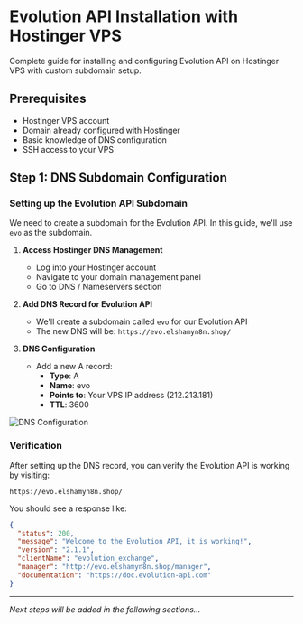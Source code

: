 # Evolution API Installation with Hostinger VPS

Complete guide for installing and configuring Evolution API on Hostinger VPS with custom subdomain setup.

## Prerequisites
- Hostinger VPS account
- Domain already configured with Hostinger
- Basic knowledge of DNS configuration
- SSH access to your VPS

## Step 1: DNS Subdomain Configuration

### Setting up the Evolution API Subdomain

We need to create a subdomain for the Evolution API. In this guide, we'll use `evo` as the subdomain.

1. **Access Hostinger DNS Management**
   - Log into your Hostinger account
   - Navigate to your domain management panel
   - Go to DNS / Nameservers section

2. **Add DNS Record for Evolution API**
   - We'll create a subdomain called `evo` for our Evolution API
   - The new DNS will be: `https://evo.elshamyn8n.shop/`

3. **DNS Configuration**
   - Add a new A record:
     - **Type**: A
     - **Name**: evo
     - **Points to**: Your VPS IP address (212.213.181)
     - **TTL**: 3600

![DNS Configuration](dns-config-image-placeholder)

### Verification

After setting up the DNS record, you can verify the Evolution API is working by visiting:
```
https://evo.elshamyn8n.shop/
```

You should see a response like:
```json
{
  "status": 200,
  "message": "Welcome to the Evolution API, it is working!",
  "version": "2.1.1",
  "clientName": "evolution_exchange",
  "manager": "http://evo.elshamyn8n.shop/manager",
  "documentation": "https://doc.evolution-api.com"
}
```

---

*Next steps will be added in the following sections...*
